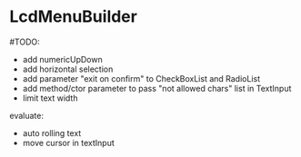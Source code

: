 # LcdMenuBuilder

#TODO:
- add numericUpDown
- add horizontal selection
- add parameter "exit on confirm" to CheckBoxList and RadioList
- add method/ctor parameter to pass "not allowed chars" list in TextInput
- limit text width

evaluate:
- auto rolling text
- move cursor in textInput